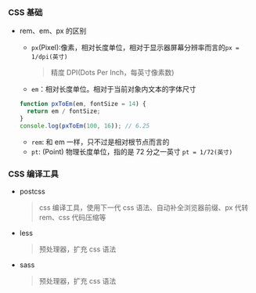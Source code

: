 ### CSS 基础

- rem、em、px 的区别

  - `px`(Pixel):像素，相对长度单位，相对于显示器屏幕分辨率而言的`px = 1/dpi(英寸)`
    > 精度 DPI(Dots Per Inch，每英寸像素数)
  - `em`：相对长度单位。相对于当前对象内文本的字体尺寸

  ```js
  function pxToEm(em, fontSize = 14) {
    return em / fontSize;
  }
  console.log(pxToEm(100, 16)); // 6.25
  ```

  - `rem`: 和 em 一样，只不过是相对根节点而言的
  - `pt`: (Point) 物理长度单位，指的是 72 分之一英寸 `pt = 1/72(英寸)`

### CSS 编译工具

- postcss
  > css 编译工具，使用下一代 css 语法、自动补全浏览器前缀、px 代转 rem、css 代码压缩等
- less
  > 预处理器，扩充 css 语法
- sass
  > 预处理器，扩充 css 语法


